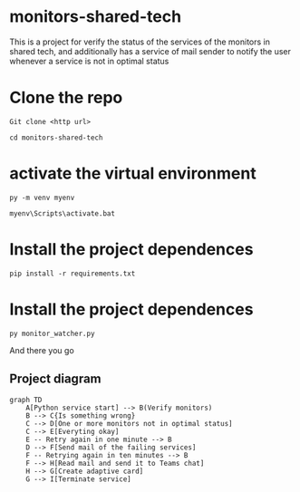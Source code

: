 # monitors-shared-tech

This is a project for verify the status of the services of the monitors in shared tech, and additionally has a service of mail sender to notify the user whenever a service is not in optimal status

# Clone the repo

    Git clone <http url>

    cd monitors-shared-tech

# activate the virtual environment

    py -m venv myenv

    myenv\Scripts\activate.bat

# Install the project dependences

    pip install -r requirements.txt

# Install the project dependences

    py monitor_watcher.py

And there you go

## Project diagram

```mermaid
graph TD
    A[Python service start] --> B(Verify monitors)
    B --> C{Is something wrong}
    C --> D[One or more monitors not in optimal status]
    C --> E[Everyting okay]
    E -- Retry again in one minute --> B
    D --> F[Send mail of the failing services]
    F -- Retrying again in ten minutes --> B
    F --> H[Read mail and send it to Teams chat]
    H --> G[Create adaptive card]
    G --> I[Terminate service]
```
